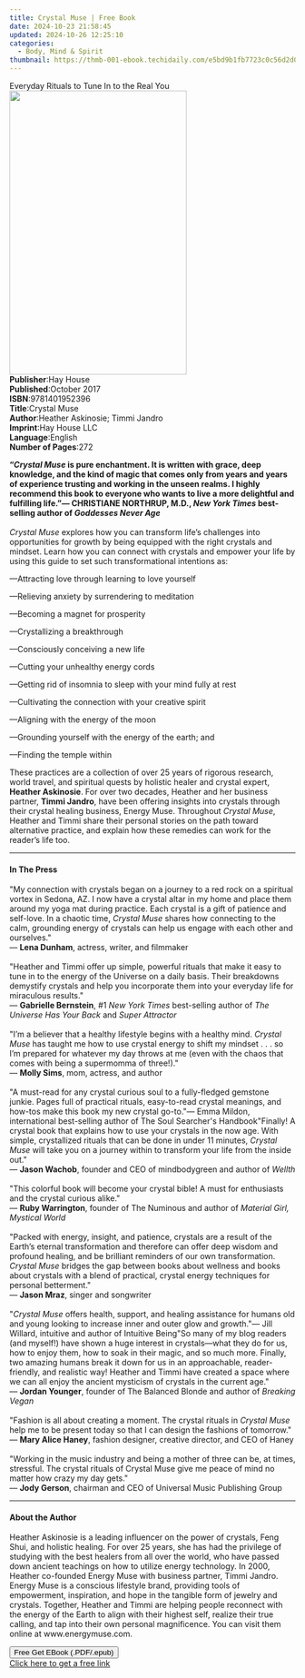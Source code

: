 ```yaml
---
title: Crystal Muse | Free Book
date: 2024-10-23 21:58:45
updated: 2024-10-26 12:25:10
categories:
  - Body, Mind & Spirit
thumbnail: https://thmb-001-ebook.techidaily.com/e5bd9b1fb7723c0c56d2d0f2b964265b7e4aefd3ea110c67b37ece70db9d3127.jpg
---
```

<main id="book-container">
  <div class="flex flex-col">
    <div class="book-brief flex-1 py-6 px-4 sm:p-6 md:py-10 md:px-8">
      <!-- brief-->
      <div class="book-brief-main">
        Everyday Rituals to Tune In to the Real You
      </div>
    </div>
    <div
      class="book-meta-info flex-1 grid gap-4 col-start-1 col-end-3 row-start-1 sm:mb-6 sm:grid-cols-4 lg:gap-6 lg:col-start-2 lg:row-end-6 lg:row-span-6 lg:mb-0"
    >
      <div
        class="book-meta-info-left place-content-center mt-4 p-4 text-sm leading-6 col-start-2 col-span-2 dark:text-slate-400"
      >
        <img
          class="w-full h-500 object-cover rounded-lg sm:h-255 sm:col-span-2 lg:col-span-full"
          src="https://img-001-ebook.techidaily.com/f823c8cf2be0f496eebe0995f64824d436ef7d042211da8425b1f098c4f8f360.jpg"
          alt=""
          width="312"
          height="500"
        />
      </div>
      <div
        class="book-meta-info-right mt-2 col-start-1 row-start-2 col-span-3 self-center"
      >
        <!-- meta data  -->
        <div class="flex flex-col px-4 md:px-8">
          <div class="flex-1">
            <strong>Publisher</strong>:<span class="px-2">Hay House</span>
          </div>
          <div class="flex-1">
            <strong>Published</strong>:<span class="px-2">October 2017</span>
          </div>
          <div class="flex-1">
            <strong>ISBN</strong>:<span class="px-2">9781401952396</span>
          </div>
          <div class="flex-1">
            <strong>Title</strong>:<span class="px-2">Crystal Muse</span>
          </div>
          <div class="flex-1">
            <strong>Author</strong>:<span class="px-2"
              >Heather Askinosie; Timmi Jandro</span
            >
          </div>
          <div class="flex-1">
            <strong>Imprint</strong>:<span class="px-2">Hay House LLC</span>
          </div>
          <div class="flex-1">
            <strong>Language</strong>:<span class="px-2">English</span>
          </div>
          <div class="flex-1">
            <strong>Number of Pages</strong>:<span class="px-2">272</span>
          </div>
        </div>
      </div>
    </div>
    <div class="book-description flex-1 py-6 px-4 sm:p-6 md:py-10 md:px-8">
      <div class="book-description-main">
        <div accordion-content="" id="description">
          <p>
            <b>“</b><i><b>Crystal Muse </b></i
            ><b
              >is pure enchantment. It is written with grace, deep knowledge,
              and the kind of magic that comes only from years and years of
              experience trusting and working in the unseen realms. I highly
              recommend this book to everyone who wants to live a more
              delightful and fulfilling life.”</b
            ><i><b>— </b></i><b>CHRISTIANE NORTHRUP, M.D., </b
            ><i><b>New York Times </b></i><b>best-selling author of </b
            ><i><b>Goddesses Never Age</b><br /><br />Crystal Muse</i> explores
            how you can transform life’s challenges into opportunities for
            growth by being equipped with the right crystals and mindset. Learn
            how you can connect with crystals and empower your life by using
            this guide to set such transformational intentions as:
          </p>
          <p>—Attracting love through learning to love yourself</p>
          <p>—Relieving anxiety by surrendering to meditation</p>
          <p>—Becoming a magnet for prosperity</p>
          <p>—Crystallizing a breakthrough</p>
          <p>—Consciously conceiving a new life</p>
          <p>—Cutting your unhealthy energy cords</p>
          <p>—Getting rid of insomnia to sleep with your mind fully at rest</p>
          <p>—Cultivating the connection with your creative spirit</p>
          <p>—Aligning with the energy of the moon</p>
          <p>—Grounding yourself with the energy of the earth; and</p>
          <p>—Finding the temple within</p>
          <p>
            These practices are a collection of over 25 years of rigorous
            research, world travel, and spiritual quests by holistic healer and
            crystal expert, <b>Heather Askinosie</b>. For over two decades,
            Heather and her business partner, <b>Timmi Jandro</b>, have been
            offering insights into crystals through their crystal healing
            business, Energy Muse. Throughout <i>Crystal Muse</i>, Heather and
            Timmi share their personal stories on the path toward alternative
            practice, and explain how these remedies can work for the reader’s
            life too.
          </p>
        </div>
        <div class="accordion-fader"></div>
      </div>
    </div>
    <div class="book-excerpts flex-1 py-6 px-4 sm:p-6 md:py-10 md:px-8">
      <!-- excerpts-->
      <div class="book-excerpts-main">
        <hr />
        <h4 class="placeholder placeholder-heading">
          <span>In The Press</span>
        </h4>
        <p>
          "My connection with crystals began on a journey to a red rock on a
          spiritual vortex in Sedona, AZ. I now have a crystal altar in my home
          and place them around my yoga mat during practice. Each crystal is a
          gift of patience and self-love. In a chaotic time,
          <i>Crystal Muse</i> shares how connecting to the calm, grounding
          energy of crystals can help us engage with each other and
          ourselves."<br />— <b>Lena Dunham</b>, actress, writer, and
          filmmaker<br /><br />"Heather and Timmi offer up simple, powerful
          rituals that make it easy to tune in to the energy of the Universe on
          a daily basis. Their breakdowns demystify crystals and help you
          incorporate them into your everyday life for miraculous results."<br />—
          <b>Gabrielle Bernstein</b>, #1 <i>New York Times </i>best-selling
          author of <i>The Universe Has Your Back </i>and <i>Super Attractor</i
          ><br /><br />"I’m a believer that a healthy lifestyle begins with a
          healthy mind. <i>Crystal Muse</i> has taught me how to use crystal
          energy to shift my mindset . . . so I’m prepared for whatever my day
          throws at me (even with the chaos that comes with being a supermomma
          of three!)."<br />— <b>Molly Sims</b>, mom, actress, and author<br /><br />"A
          must-read for any crystal curious soul to a fully-fledged gemstone
          junkie. Pages full of practical rituals, easy-to-read crystal
          meanings, and how-tos make this book my new crystal go-to."— Emma
          Mildon, international best-selling author of The Soul Searcher's
          Handbook"Finally! A crystal book that explains how to use your
          crystals in the now age. With simple, crystallized rituals that can be
          done in under 11 minutes, <i>Crystal Muse </i>will take you on a
          journey within to transform your life from the inside out."<br />—
          <b>Jason Wachob</b>, founder and CEO of mindbodygreen and author of
          <i>Wellth</i><br /><br />"This colorful book will become your crystal
          bible! A must for enthusiasts and the crystal curious alike."<br />—
          <b>Ruby Warrington</b>, founder of The Numinous and author of
          <i>Material Girl, Mystical World</i><br /><br />"Packed with energy,
          insight, and patience, crystals are a result of the Earth’s eternal
          transformation and therefore can offer deep wisdom and profound
          healing, and be brilliant reminders of our own transformation.
          <i>Crystal Muse </i>bridges the gap between books about wellness and
          books about crystals with a blend of practical, crystal energy
          techniques for personal betterment."<br />— <b>Jason Mraz</b>, singer
          and songwriter<br /><br />"<i>Crystal Muse </i>offers health, support,
          and healing assistance for humans old and young looking to increase
          inner and outer glow and growth."— Jill Willard, intuitive and author
          of Intuitive Being"So many of my blog readers (and myself!) have shown
          a huge interest in crystals—what they do for us, how to enjoy them,
          how to soak in their magic, and so much more. Finally, two amazing
          humans break it down for us in an approachable, reader-friendly, and
          realistic way! Heather and Timmi have created a space where we can all
          enjoy the ancient mysticism of crystals in the current age."<br />—
          <b>Jordan Younger</b>, founder of The Balanced Blonde and author of
          <i>Breaking Vegan</i><br /><br />"Fashion is all about creating a
          moment. The crystal rituals in <i>Crystal Muse</i> help me to be
          present today so that I can design the fashions of tomorrow."<br />—
          <b>Mary Alice Haney</b>, fashion designer, creative director, and CEO
          of Haney<br /><br />"Working in the music industry and being a mother
          of three can be, at times, stressful. The crystal rituals of Crystal
          Muse give me peace of mind no matter how crazy my day gets."<br />—
          <b>Jody Gerson</b>, chairman and CEO of Universal Music Publishing
          Group
        </p>
      </div>
    </div>
    <div class="book-about-author flex-1 py-6 px-4 sm:p-6 md:py-10 md:px-8">
      <!-- about author-->
      <div class="book-main-author-main">
        <hr />
        <h4 class="placeholder placeholder-heading">
          <span>About the Author</span>
        </h4>
        <p>
          Heather Askinosie is a leading influencer on the power of crystals,
          Feng Shui, and holistic healing. For over 25 years, she has had the
          privilege of studying with the best healers from all over the world,
          who have passed down ancient teachings on how to utilize energy
          technology. In 2000, Heather co-founded Energy Muse with business
          partner, Timmi Jandro. Energy Muse is a conscious lifestyle brand,
          providing tools of empowerment, inspiration, and hope in the tangible
          form of jewelry and crystals. Together, Heather and Timmi are helping
          people reconnect with the energy of the Earth to align with their
          highest self, realize their true calling, and tap into their own
          personal magnificence. You can visit them online at
          www.energymuse.com.
        </p>
      </div>
    </div>
    <div class="book-free-get flex-1 py-6 px-4 sm:p-6 md:py-10 md:px-8">
      <button
        id="btn-free-get"
        class="bg-blue-500 hover:bg-blue-700 text-white font-bold py-2 px-4 rounded"
      >
        Free Get EBook (.PDF/.epub)
      </button>
      <div id="countdown-display" class="px-2 text-lg mt-2"></div>
      <a
        id="free-link"
        class="hidden bg-blue-500 hover:bg-blue-700 text-white font-bold py-2 px-4 rounded"
        href="https://www.ebooks.com/en-us/book/138566295/crystal-muse/heather-askinosie/"
        target="_blank"
        >Click here to get a free link</a
      >
    </div>
    <script>
      let countdownTime = 0;
      let countdownInterval = null;
      document
        .getElementById('btn-free-get')
        .addEventListener('click', startCountdown);
      function startCountdown() {
        countdownTime = new Date().getTime() + 60000 * 3;
        countdownInterval = setInterval(updateCountdown, 1000);
        document.getElementById('btn-free-get').disabled = true;
        document
          .getElementById('btn-free-get')
          .classList.add('bg-gray-500', 'cursor-not-allowed');
      }
      function updateCountdown() {
        let currentTime = new Date().getTime();
        let timeLeft = countdownTime - currentTime;
        let secondsLeft = Math.floor(timeLeft / 1000);
        document.getElementById('countdown-display').innerHTML =
          `Remaining time: ${secondsLeft} seconds.`;
        if (secondsLeft <= 0) {
          clearInterval(countdownInterval);
          document.getElementById('btn-free-get').classList.add('hidden');
          document.getElementById('free-link').classList.remove('hidden');
          document.getElementById('countdown-display').innerHTML = '';
        }
      }
    </script>
  </div>
</main>
